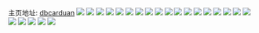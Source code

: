 主页地址: [dbcarduan](https://weibo.com/u/1767061337) 
![](https://wx4.sinaimg.cn/mw2000/69533759gy1fzvwvjfu92j21o027uhdt.jpg) 
![](https://wx4.sinaimg.cn/mw2000/69533759gy1fzl6w8sq9rj23402fnhdw.jpg) 
![](https://wx4.sinaimg.cn/mw2000/69533759gy1fzl6w9wydfj21o027uhdt.jpg) 
![](https://wx4.sinaimg.cn/mw2000/69533759gy1fzl6wafj7oj22231iphdt.jpg) 
![](https://wx4.sinaimg.cn/mw2000/69533759gy1fzl6w9exulj21ny1zqhdt.jpg) 
![](https://wx4.sinaimg.cn/mw2000/69533759gy1fzl6w7o8x6j21q932rb2a.jpg) 
![](https://wx4.sinaimg.cn/mw2000/69533759gy1fzl6we4qe3j21xt30j4qq.jpg) 
![](https://wx4.sinaimg.cn/mw2000/69533759gy1fzl6wcyhgxj21q932rqv5.jpg) 
![](https://wx4.sinaimg.cn/mw2000/69533759gy1fzl6wefaivj20sg0lnjvi.jpg) 
![](https://wx4.sinaimg.cn/mw2000/69533759gy1fzl6wbh11cj22b032re83.jpg) 
![](https://wx4.sinaimg.cn/mw2000/69533759ly1fzixmmjddij20v80y2hdt.jpg) 
![](https://wx4.sinaimg.cn/mw2000/69533759gy1fynmax40imj21uo4odb29.jpg) 
![](https://wx4.sinaimg.cn/mw2000/69533759gy1fynmb31qjyj21kx6b9qv8.jpg) 
![](https://wx4.sinaimg.cn/mw2000/69533759gy1fynmavftaxj21uo58h7wj.jpg) 
![](https://wx4.sinaimg.cn/mw2000/69533759gy1fynmb5fzp2j21uo3weqv5.jpg) 
![](https://wx4.sinaimg.cn/mw2000/69533759gy1fy8unh5lyrj20u00mhwjt.jpg) 
![](https://wx4.sinaimg.cn/mw2000/69533759gy1fy8un56j13j224w24wu0z.jpg) 
![](https://wx4.sinaimg.cn/mw2000/69533759gy1fy8un8qhc6j23402c0kjm.jpg) 
![](https://wx4.sinaimg.cn/mw2000/69533759gy1fy8ungmkn6j20u00mhwl4.jpg) 
![](https://wx4.sinaimg.cn/mw2000/69533759gy1fy8umgn2dej22c02y6e82.jpg) 
![](https://wx4.sinaimg.cn/mw2000/69533759gy1fy8uncq2w9j22c02c0npf.jpg) 
![](https://wx4.sinaimg.cn/mw2000/69533759gy1fy6og182rmj23262amnpf.jpg) 
![](https://wx4.sinaimg.cn/mw2000/69533759gy1fy6ohoyxa5j21oe3s2qv6.jpg) 
